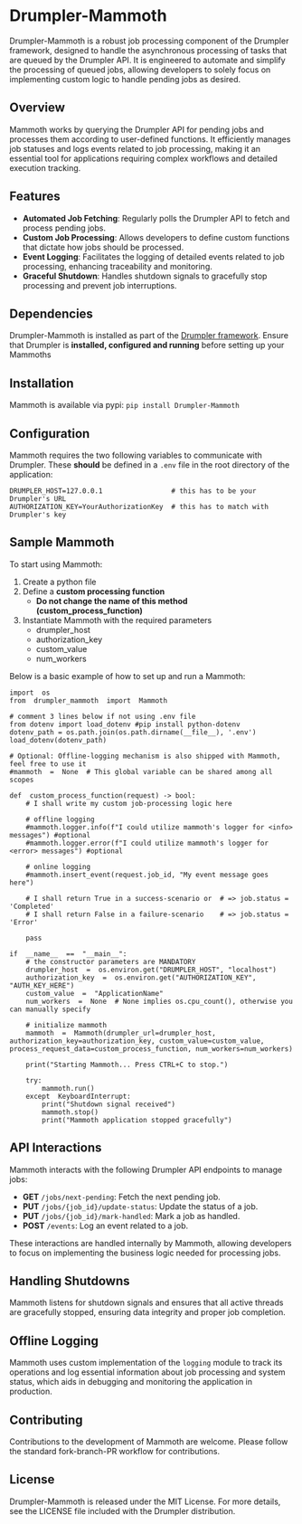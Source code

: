 # Drumpler-Mammoth

Drumpler-Mammoth is a robust job processing component of the Drumpler framework, designed to handle the asynchronous processing of tasks that are queued by the Drumpler API. It is engineered to automate and simplify the processing of queued jobs, allowing developers to solely focus on implementing custom logic to handle pending jobs as desired.

## Overview

Mammoth works by querying the Drumpler API for pending jobs and processes them according to user-defined functions. It efficiently manages job statuses and logs events related to job processing, making it an essential tool for applications requiring complex workflows and detailed execution tracking.

## Features

-   **Automated Job Fetching**: Regularly polls the Drumpler API to fetch and process pending jobs.
-   **Custom Job Processing**: Allows developers to define custom functions that dictate how jobs should be processed.
-   **Event Logging**: Facilitates the logging of detailed events related to job processing, enhancing traceability and monitoring.
-   **Graceful Shutdown**: Handles shutdown signals to gracefully stop processing and prevent job interruptions.

## Dependencies
Drumpler-Mammoth is installed as part of the [Drumpler framework](https://github.com/KarelOmab/Drumpler).
Ensure that Drumpler is **installed, configured and running** before setting up your Mammoths

## Installation
Mammoth is available via pypi:
`pip install Drumpler-Mammoth`

## Configuration

Mammoth requires the two following variables to communicate with Drumpler. These **should** be defined in a `.env` file in the root directory of the application:

```
DRUMPLER_HOST=127.0.0.1					# this has to be your Drumpler's URL
AUTHORIZATION_KEY=YourAuthorizationKey 	# this has to match with Drumpler's key
```

## Sample Mammoth

To start using Mammoth:
1. Create a python file
2. Define a **custom processing function**
	- **Do not change the name of this method (custom_process_function)**
3. Instantiate Mammoth with the required parameters
	- drumpler_host
	- authorization_key
	- custom_value
	- num_workers

Below is a basic example of how to set up and run a Mammoth:

```
import  os
from  drumpler_mammoth  import  Mammoth

# comment 3 lines below if not using .env file
from dotenv import load_dotenv #pip install python-dotenv
dotenv_path = os.path.join(os.path.dirname(__file__), '.env')
load_dotenv(dotenv_path)

# Optional: Offline-logging mechanism is also shipped with Mammoth, feel free to use it
#mammoth  =  None  # This global variable can be shared among all scopes

def  custom_process_function(request) -> bool:
	# I shall write my custom job-processing logic here

	# offline logging
	#mammoth.logger.info(f"I could utilize mammoth's logger for <info> messages") #optional
	#mammoth.logger.error(f"I could utilize mammoth's logger for <error> messages") #optional
	
	# online logging
	#mammoth.insert_event(request.job_id, "My event message goes here")

	# I shall return True in a success-scenario or 	# => job.status = 'Completed'
	# I shall return False in a failure-scenario	# => job.status = 'Error'

	pass

if  __name__  ==  "__main__":
	# the constructor parameters are MANDATORY
	drumpler_host  =  os.environ.get("DRUMPLER_HOST", "localhost")
	authorization_key  =  os.environ.get("AUTHORIZATION_KEY", "AUTH_KEY_HERE")
	custom_value  =  "ApplicationName"
	num_workers  =  None  # None implies os.cpu_count(), otherwise you can manually specify

	# initialize mammoth
	mammoth  =  Mammoth(drumpler_url=drumpler_host, authorization_key=authorization_key, custom_value=custom_value, process_request_data=custom_process_function, num_workers=num_workers)

	print("Starting Mammoth... Press CTRL+C to stop.")

	try:
		mammoth.run()
	except  KeyboardInterrupt:
		print("Shutdown signal received")
		mammoth.stop()
		print("Mammoth application stopped gracefully")
```

## API Interactions

Mammoth interacts with the following Drumpler API endpoints to manage jobs:

-   **GET** `/jobs/next-pending`: Fetch the next pending job.
-   **PUT** `/jobs/{job_id}/update-status`: Update the status of a job.
-   **PUT** `/jobs/{job_id}/mark-handled`: Mark a job as handled.
-   **POST** `/events`: Log an event related to a job.

These interactions are handled internally by Mammoth, allowing developers to focus on implementing the business logic needed for processing jobs.

## Handling Shutdowns

Mammoth listens for shutdown signals and ensures that all active threads are gracefully stopped, ensuring data integrity and proper job completion.

## Offline Logging

Mammoth uses custom implementation of the `logging` module to track its operations and log essential information about job processing and system status, which aids in debugging and monitoring the application in production.

## Contributing

Contributions to the development of Mammoth are welcome. Please follow the standard fork-branch-PR workflow for contributions.

## License

Drumpler-Mammoth is released under the MIT License. For more details, see the LICENSE file included with the Drumpler distribution.